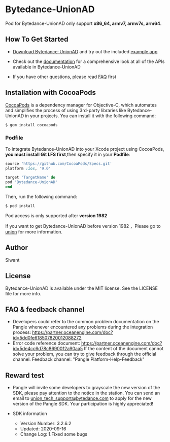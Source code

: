 # Bytedance-UnionAD

Pod for Bytedance-UnionAD only support **x86_64, armv7, armv7s, arm64**.

## How To Get Started

+ [Download Bytedance-UnionAD](https://github.com/bytedance/Bytedance-UnionAD/tree/master) and try out the included [example app](https://github.com/bytedance/Bytedance-UnionAD/tree/master/Example)

+ Check out the [documentation](https://github.com/bytedance/Bytedance-UnionAD/blob/master/Bytedance-UnionAd/Document/UnioniOSSDK.md) for a comprehensive look at all of the APIs available in Bytedance-UnionAD

+ If you have other questions, please read [FAQ](https://github.com/bytedance/Bytedance-UnionAD/blob/master/Bytedance-UnionAd/Document/UnioniOSSDK.md#faq) first

## Installation with CocoaPods

[CocoaPods](https://cocoapods.org) is a dependency manager for Objective-C, which automates and simplifies the process of using 3rd-party libraries like Bytedance-UnionAD in your projects. You can install it with the following command:
```ruby
$ gem install cocoapods
```

### Podfile

To integrate Bytedance-UnionAD into your Xcode project using CocoaPods, **you must install Git LFS first**,then specify it in your **Podfile**:
```ruby
source 'https://github.com/CocoaPods/Specs.git'
platform :ios, '9.0'

target 'TargetName' do
pod 'Bytedance-UnionAD'
end
```
Then, run the following command:
```ruby
$ pod install
```

Pod access is only supported after **version 1982**

If you want to get Bytedance-UnionAD before version 1982 ，Please go to [union](http://ad.toutiao.com/union/media) for more information.

## Author

Siwant

## License

Bytedance-UnionAD is available under the MIT license. See the LICENSE file for more info.

## FAQ & feedback channel
- Developers could refer to the common problem documentation on the Pangle whenever encountered any problems during the integration process:
https://partner.oceanengine.com/doc?id=5dd0fe618507820012088272
- Error code reference document:
https://partner.oceanengine.com/doc?id=5de4cc6d78c8690012a90aa5
If the content of the document cannot solve your problem, you can try to give feedback through the official channel. Feedback channel: "Pangle Platform-Help-Feedback"

## Reward test
- Pangle will invite some developers to grayscale the new version of the SDK, please pay attention to the notice in the station. You can send an email to union_tech_support@bytedance.com to apply for the new version of the Pangle SDK. Your participation is highly appreciated!

- SDK information
  - Version Number: 3.2.6.2
  - Updated: 2020-09-16
  - Change Log:
    1.Fixed some bugs
